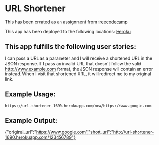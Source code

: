 # URL Shortener

This has been created as an assignment from [freecodecamp](http://www.freecodecamp.com)

This app has been deployed to the following locations:
[Heroku](http://url-shortener-1690.herokuapp.com)

## This app fulfills the following user stories:
I can pass a URL as a parameter and I will receive a shortened URL in the JSON response.
If I pass an invalid URL that doesn't follow the valid http://www.example.com format, the JSON response will contain an error instead.
When I visit that shortened URL, it will redirect me to my original link.

## Example Usage:
```
https://url-shortener-1690.herokuapp.com/new/https://www.google.com
```

## Example Output:
{"original_url":"https://www.google.com","short_url":"http://url-shortener-1690.herokuapp.com/123456789"}
